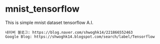 # mnist_tensorflow
This is simple mnist dataset tensorflow A.I.

```
네이버 블로그: https://blog.naver.com/shwoghk14/221866552463
Google Blog: https://shwoghk14.blogspot.com/search/label/Tensorflow
```
